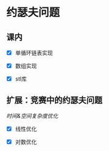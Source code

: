 # 约瑟夫问题

## 课内

- [x] 单循环链表实现

- [x] 数组实现
  
- [x] stl库
  

## 扩展：竞赛中的约瑟夫问题

*时间&空间复杂度优化*
  
- [x] 线性优化
  
- [x] 对数优化
  